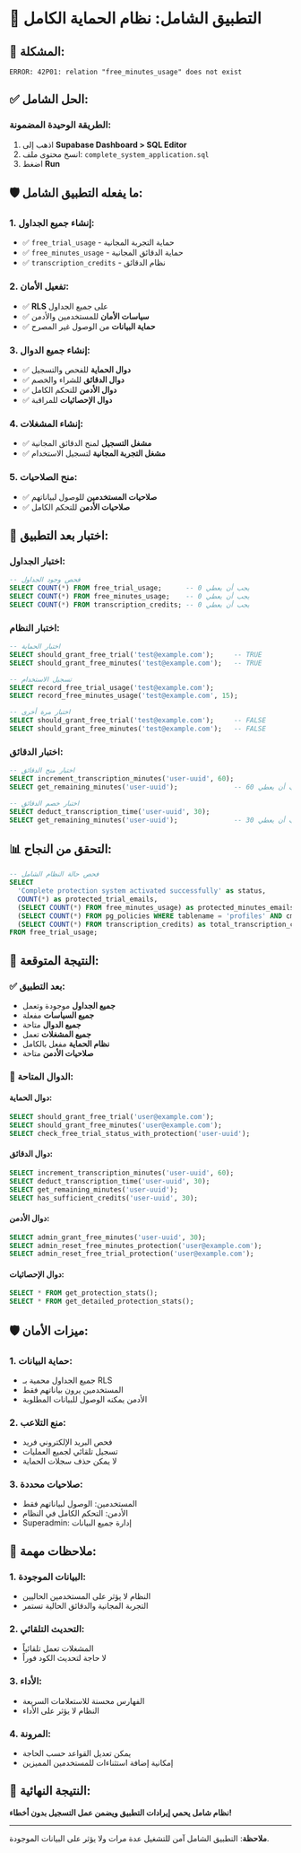 # 🚀 التطبيق الشامل: نظام الحماية الكامل

## 🚨 المشكلة:
```
ERROR: 42P01: relation "free_minutes_usage" does not exist
```

## ✅ الحل الشامل:

### الطريقة الوحيدة المضمونة:
1. اذهب إلى **Supabase Dashboard > SQL Editor**
2. انسخ محتوى ملف: `complete_system_application.sql`
3. اضغط **Run**

## 🛡️ ما يفعله التطبيق الشامل:

### 1. إنشاء جميع الجداول:
- ✅ `free_trial_usage` - حماية التجربة المجانية
- ✅ `free_minutes_usage` - حماية الدقائق المجانية
- ✅ `transcription_credits` - نظام الدقائق

### 2. تفعيل الأمان:
- ✅ **RLS** على جميع الجداول
- ✅ **سياسات الأمان** للمستخدمين والأدمن
- ✅ **حماية البيانات** من الوصول غير المصرح

### 3. إنشاء جميع الدوال:
- ✅ **دوال الحماية** للفحص والتسجيل
- ✅ **دوال الدقائق** للشراء والخصم
- ✅ **دوال الأدمن** للتحكم الكامل
- ✅ **دوال الإحصائيات** للمراقبة

### 4. إنشاء المشغلات:
- ✅ **مشغل التسجيل** لمنح الدقائق المجانية
- ✅ **مشغل التجربة المجانية** لتسجيل الاستخدام

### 5. منح الصلاحيات:
- ✅ **صلاحيات المستخدمين** للوصول لبياناتهم
- ✅ **صلاحيات الأدمن** للتحكم الكامل

## 🧪 اختبار بعد التطبيق:

### اختبار الجداول:
```sql
-- فحص وجود الجداول
SELECT COUNT(*) FROM free_trial_usage;      -- يجب أن يعطي 0
SELECT COUNT(*) FROM free_minutes_usage;    -- يجب أن يعطي 0
SELECT COUNT(*) FROM transcription_credits; -- يجب أن يعطي 0
```

### اختبار النظام:
```sql
-- اختبار الحماية
SELECT should_grant_free_trial('test@example.com');     -- TRUE
SELECT should_grant_free_minutes('test@example.com');   -- TRUE

-- تسجيل الاستخدام
SELECT record_free_trial_usage('test@example.com');
SELECT record_free_minutes_usage('test@example.com', 15);

-- اختبار مرة أخرى
SELECT should_grant_free_trial('test@example.com');     -- FALSE
SELECT should_grant_free_minutes('test@example.com');   -- FALSE
```

### اختبار الدقائق:
```sql
-- اختبار منح الدقائق
SELECT increment_transcription_minutes('user-uuid', 60);
SELECT get_remaining_minutes('user-uuid');              -- يجب أن يعطي 60

-- اختبار خصم الدقائق
SELECT deduct_transcription_time('user-uuid', 30);
SELECT get_remaining_minutes('user-uuid');              -- يجب أن يعطي 30
```

## 📊 التحقق من النجاح:

```sql
-- فحص حالة النظام الشامل
SELECT 
  'Complete protection system activated successfully' as status,
  COUNT(*) as protected_trial_emails,
  (SELECT COUNT(*) FROM free_minutes_usage) as protected_minutes_emails,
  (SELECT COUNT(*) FROM pg_policies WHERE tablename = 'profiles' AND cmd = 'INSERT') as profiles_insert_policy_count,
  (SELECT COUNT(*) FROM transcription_credits) as total_transcription_credits
FROM free_trial_usage;
```

## 🎯 النتيجة المتوقعة:

### ✅ بعد التطبيق:
- **جميع الجداول** موجودة وتعمل
- **جميع السياسات** مفعلة
- **جميع الدوال** متاحة
- **جميع المشغلات** تعمل
- **نظام الحماية** مفعل بالكامل
- **صلاحيات الأدمن** متاحة

### 🔧 الدوال المتاحة:

#### دوال الحماية:
```sql
SELECT should_grant_free_trial('user@example.com');
SELECT should_grant_free_minutes('user@example.com');
SELECT check_free_trial_status_with_protection('user-uuid');
```

#### دوال الدقائق:
```sql
SELECT increment_transcription_minutes('user-uuid', 60);
SELECT deduct_transcription_time('user-uuid', 30);
SELECT get_remaining_minutes('user-uuid');
SELECT has_sufficient_credits('user-uuid', 30);
```

#### دوال الأدمن:
```sql
SELECT admin_grant_free_minutes('user-uuid', 30);
SELECT admin_reset_free_minutes_protection('user@example.com');
SELECT admin_reset_free_trial_protection('user@example.com');
```

#### دوال الإحصائيات:
```sql
SELECT * FROM get_protection_stats();
SELECT * FROM get_detailed_protection_stats();
```

## 🛡️ ميزات الأمان:

### 1. **حماية البيانات**:
- جميع الجداول محمية بـ RLS
- المستخدمين يرون بياناتهم فقط
- الأدمن يمكنه الوصول للبيانات المطلوبة

### 2. **منع التلاعب**:
- فحص البريد الإلكتروني فريد
- تسجيل تلقائي لجميع العمليات
- لا يمكن حذف سجلات الحماية

### 3. **صلاحيات محددة**:
- المستخدمين: الوصول لبياناتهم فقط
- الأدمن: التحكم الكامل في النظام
- Superadmin: إدارة جميع البيانات

## 📝 ملاحظات مهمة:

### 1. **البيانات الموجودة**:
- النظام لا يؤثر على المستخدمين الحاليين
- التجربة المجانية والدقائق الحالية تستمر

### 2. **التحديث التلقائي**:
- المشغلات تعمل تلقائياً
- لا حاجة لتحديث الكود فوراً

### 3. **الأداء**:
- الفهارس محسنة للاستعلامات السريعة
- النظام لا يؤثر على الأداء

### 4. **المرونة**:
- يمكن تعديل القواعد حسب الحاجة
- إمكانية إضافة استثناءات للمستخدمين المميزين

## 🎉 النتيجة النهائية:

**نظام شامل يحمي إيرادات التطبيق ويضمن عمل التسجيل بدون أخطاء!**

---
**ملاحظة**: التطبيق الشامل آمن للتشغيل عدة مرات ولا يؤثر على البيانات الموجودة. 
